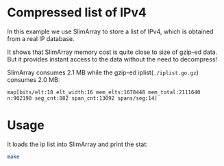 # Compressed list of IPv4

In this example we use SlimArray to store a list of IPv4, which is obtained from
a real IP database.

It shows that SlimArray memory cost is quite close to size of gzip-ed data.
But it provides instant access to the data without the need to decompress!

SlimArray consumes 2.1 MB while the gzip-ed iplist(`./iplist.go.gz`) consumes 2.0 MB:

```
map[bits/elt:18 elt_width:16 mem_elts:1678448 mem_total:2111640 n:902190 seg_cnt:882 span_cnt:13092 spans/seg:14]
```

# Usage

It loads the ip list into SlimArray and print the stat:

```sh
make
```

